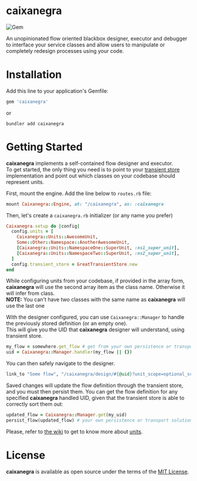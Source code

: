 # caixanegra
![Gem](https://img.shields.io/gem/v/caixanegra?logo=ruby&logoColor=red)

An unopinionated flow oriented blackbox designer, executor and debugger to interface your service classes and allow users to manipulate or completely redesign processes using your code.

# Installation
Add this line to your application's Gemfile:

```ruby
gem 'caixanegra'
```

or 

```
bundler add caixanegra
```
# Getting Started
**caixanegra** implements a self-contained flow designer and executor.  
To get started, the only thing you need is to point to your [transient store](https://github.com/sergiorribeiro/caixanegra/wiki/The-Transient-Store) implementation and point out which classes on your codebase should represent units.

First, mount the engine. Add the line below to `routes.rb` file:

```ruby
mount Caixanegra::Engine, at: "/caixanegra", as: :caixanegra
```

Then, let's create a `caixanegra.rb` initializer (or any name you prefer)

```ruby
Caixanegra.setup do |config|
  config.units = [
    Caixanegra::Units::AwesomeUnit,
    Some::Other::Namespace::AnotherAwesomeUnit,
    [Caixanegra::Units::NamespaceOne::SuperUnit, :ns1_super_unit],
    [Caixanegra::Units::NamespaceTwo::SuperUnit, :ns2_super_unit],
  ]
  config.transient_store = GreatTransientStore.new
end
```
While configuring units from your codebase, if provided in the array form, **caixanegra** will use the second array item as the class name. Otherwise it will infer from class.  
**NOTE:** You can't have two classes with the same name as **caixanegra** will use the last one

With the designer configured, you can use `Caixanegra::Manager` to handle the previously stored definition (or an empty one).  
This will give you the UID that **caixanegra** designer will understand, using transient store.  

```ruby
my_flow = somewhere.get_flow # get from your own persistence or transport solution
uid = Caixanegra::Manager.handler(my_flow || {})
```

You can then safely navigate to the designer.

```ruby
link_to "Some flow", "/caixanegra/design/#{@uid}?unit_scope=optional_scope,another_optional_scope", target: :_blank
```

Saved changes will update the flow definition through the transient store, and you must then persist them. You can get the flow definition for any specified **caixanegra** handled UID, given that the transient store is able to correctly sort them out:

```ruby
updated_flow = Caixanegra::Manager.get(my_uid)
persist_flow(updated_flow) # your own persistence or transport solution. It's a JSON
```

Please, refer to [the wiki](https://github.com/sergiorribeiro/caixanegra/wiki) to get to know more about [units](https://github.com/sergiorribeiro/caixanegra/wiki/Anatomy-of-a-unit).

# License
**caixanegra** is available as open source under the terms of the [MIT License](https://opensource.org/licenses/MIT).
